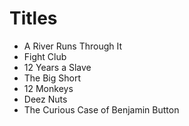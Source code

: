 # Titles

* A River Runs Through It
* Fight Club
* 12 Years a Slave
* The Big Short
* 12 Monkeys
* Deez Nuts
* The Curious Case of Benjamin Button 
